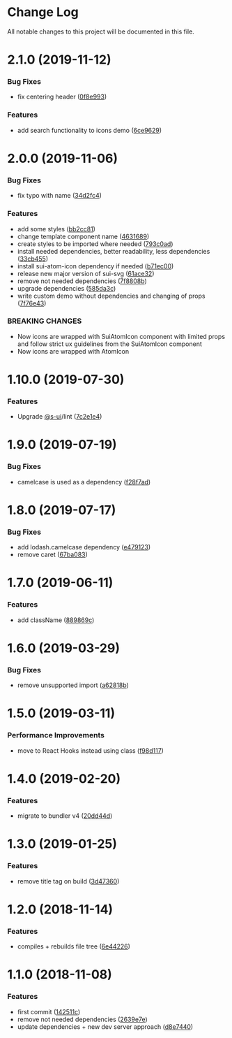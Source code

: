 # Change Log

All notable changes to this project will be documented in this file.

<a name="2.1.0"></a>
# 2.1.0 (2019-11-12)


### Bug Fixes

* fix centering header ([0f8e993](https://github.com/SUI-Components/sui/commit/0f8e993))


### Features

* add search functionality to icons demo ([6ce9629](https://github.com/SUI-Components/sui/commit/6ce9629))



<a name="2.0.0"></a>
# 2.0.0 (2019-11-06)


### Bug Fixes

* fix typo with name ([34d2fc4](https://github.com/SUI-Components/sui/commit/34d2fc4))


### Features

* add some styles ([bb2cc81](https://github.com/SUI-Components/sui/commit/bb2cc81))
* change template component name ([4631689](https://github.com/SUI-Components/sui/commit/4631689))
* create styles to be imported where needed ([793c0ad](https://github.com/SUI-Components/sui/commit/793c0ad))
* install needed dependencies, better readability, less dependencies ([33cb455](https://github.com/SUI-Components/sui/commit/33cb455))
* install sui-atom-icon dependency if needed ([b71ec00](https://github.com/SUI-Components/sui/commit/b71ec00))
* release new major version of sui-svg ([61ace32](https://github.com/SUI-Components/sui/commit/61ace32))
* remove not needed dependencies ([7f8808b](https://github.com/SUI-Components/sui/commit/7f8808b))
* upgrade dependencies ([585da3c](https://github.com/SUI-Components/sui/commit/585da3c))
* write custom demo without dependencies and changing of props ([7f76e43](https://github.com/SUI-Components/sui/commit/7f76e43))


### BREAKING CHANGES

* Now icons are wrapped with SuiAtomIcon component with limited props and follow strict ux guidelines
from the SuiAtomIcon component
* Now icons are wrapped with AtomIcon



<a name="1.10.0"></a>
# 1.10.0 (2019-07-30)


### Features

* Upgrade [@s-ui](https://github.com/s-ui)/lint ([7c2e1e4](https://github.com/SUI-Components/sui/commit/7c2e1e4))



<a name="1.9.0"></a>
# 1.9.0 (2019-07-19)


### Bug Fixes

* camelcase is used as a dependency ([f28f7ad](https://github.com/SUI-Components/sui/commit/f28f7ad))



<a name="1.8.0"></a>
# 1.8.0 (2019-07-17)


### Bug Fixes

* add lodash.camelcase dependency ([e479123](https://github.com/SUI-Components/sui/commit/e479123))
* remove caret ([67ba083](https://github.com/SUI-Components/sui/commit/67ba083))



<a name="1.7.0"></a>
# 1.7.0 (2019-06-11)


### Features

* add className ([889869c](https://github.com/SUI-Components/sui/commit/889869c))



<a name="1.6.0"></a>
# 1.6.0 (2019-03-29)


### Bug Fixes

* remove unsupported import ([a62818b](https://github.com/SUI-Components/sui/commit/a62818b))



<a name="1.5.0"></a>
# 1.5.0 (2019-03-11)


### Performance Improvements

* move to React Hooks instead using class ([f98d117](https://github.com/SUI-Components/sui/commit/f98d117))



<a name="1.4.0"></a>
# 1.4.0 (2019-02-20)


### Features

* migrate to bundler v4 ([20dd44d](https://github.com/SUI-Components/sui/commit/20dd44d))



<a name="1.3.0"></a>
# 1.3.0 (2019-01-25)


### Features

* remove title tag on build ([3d47360](https://github.com/SUI-Components/sui/commit/3d47360))



<a name="1.2.0"></a>
# 1.2.0 (2018-11-14)


### Features

* compiles + rebuilds file tree ([6e44226](https://github.com/SUI-Components/sui/commit/6e44226))



<a name="1.1.0"></a>
# 1.1.0 (2018-11-08)


### Features

* first commit ([142511c](https://github.com/SUI-Components/sui/commit/142511c))
* remove not needed dependencies ([2639e7e](https://github.com/SUI-Components/sui/commit/2639e7e))
* update dependencies + new dev server approach ([d8e7440](https://github.com/SUI-Components/sui/commit/d8e7440))



